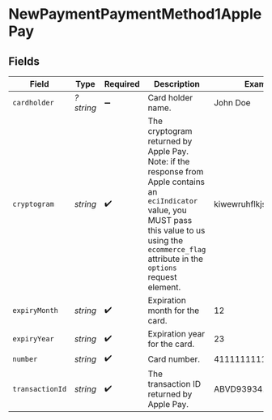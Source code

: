 # NewPaymentPaymentMethod1ApplePay


## Fields

| Field                                                                                                                                                                                                          | Type                                                                                                                                                                                                           | Required                                                                                                                                                                                                       | Description                                                                                                                                                                                                    | Example                                                                                                                                                                                                        |
| -------------------------------------------------------------------------------------------------------------------------------------------------------------------------------------------------------------- | -------------------------------------------------------------------------------------------------------------------------------------------------------------------------------------------------------------- | -------------------------------------------------------------------------------------------------------------------------------------------------------------------------------------------------------------- | -------------------------------------------------------------------------------------------------------------------------------------------------------------------------------------------------------------- | -------------------------------------------------------------------------------------------------------------------------------------------------------------------------------------------------------------- |
| `cardholder`                                                                                                                                                                                                   | *?string*                                                                                                                                                                                                      | :heavy_minus_sign:                                                                                                                                                                                             | Card holder name.                                                                                                                                                                                              | John Doe                                                                                                                                                                                                       |
| `cryptogram`                                                                                                                                                                                                   | *string*                                                                                                                                                                                                       | :heavy_check_mark:                                                                                                                                                                                             | The cryptogram returned by Apple Pay. Note: if the response from Apple contains an `eciIndicator` value, you MUST pass this value to us using the `ecommerce_flag` attribute in the `options` request element. | kiwewruhflkjsdfblaseabc                                                                                                                                                                                        |
| `expiryMonth`                                                                                                                                                                                                  | *string*                                                                                                                                                                                                       | :heavy_check_mark:                                                                                                                                                                                             | Expiration month for the card.                                                                                                                                                                                 | 12                                                                                                                                                                                                             |
| `expiryYear`                                                                                                                                                                                                   | *string*                                                                                                                                                                                                       | :heavy_check_mark:                                                                                                                                                                                             | Expiration year for the card.                                                                                                                                                                                  | 23                                                                                                                                                                                                             |
| `number`                                                                                                                                                                                                       | *string*                                                                                                                                                                                                       | :heavy_check_mark:                                                                                                                                                                                             | Card number.                                                                                                                                                                                                   | 4111111111111111                                                                                                                                                                                               |
| `transactionId`                                                                                                                                                                                                | *string*                                                                                                                                                                                                       | :heavy_check_mark:                                                                                                                                                                                             | The transaction ID returned by Apple Pay.                                                                                                                                                                      | ABVD93934123                                                                                                                                                                                                   |